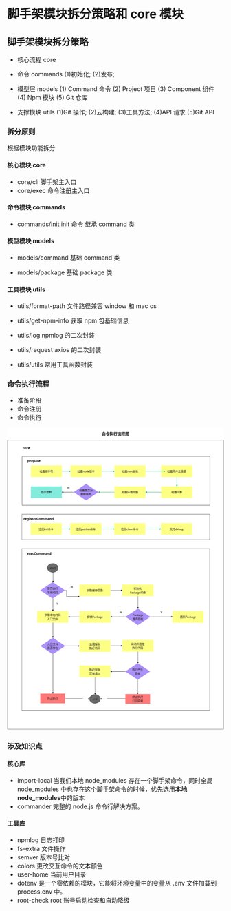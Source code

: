 # 脚手架模块拆分策略和 core 模块

## 脚手架模块拆分策略

- 核心流程 core

- 命令 commands
  (1)初始化;
  (2)发布;

- 模型层 models
  (1) Command 命令
  (2) Project 项目
  (3) Component 组件
  (4) Npm 模块
  (5) Git 仓库

- 支撑模块 utils
  (1)Git 操作;
  (2)云构建;
  (3)工具方法;
  (4)API 请求
  (5)Git API

### 拆分原则

根据模块功能拆分

#### 核心模块 core

- core/cli
  脚手架主入口
- core/exec
  命令注册主入口

#### 命令模块 commands

- commands/init
  init 命令 继承 command 类

#### 模型模块 models

- models/command
  基础 command 类

- models/package
  基础 package 类

#### 工具模块 utils

- utils/format-path
  文件路径兼容 window 和 mac os

- utils/get-npm-info
  获取 npm 包基础信息

- utils/log
  npmlog 的二次封装

- utils/request
  axios 的二次封装

- utils/utils
  常用工具函数封装

### 命令执行流程

- 准备阶段
- 命令注册
- 命令执行

![命令执行流程](./assets/images/命令执行流程图.png)

### 涉及知识点

#### 核心库

- import-local
  当我们本地 node_modules 存在一个脚手架命令，同时全局 node_modules 中也存在这个脚手架命令的时候，优先选用**本地 node_modules**中的版本
- commander
  完整的 node.js 命令行解决方案。

#### 工具库

- npmlog
  日志打印
- fs-extra
  文件操作
- semver
  版本号比对
- colors
  更改交互命令的文本颜色
- user-home
  当前用户目录
- dotenv
  是一个零依赖的模块，它能将环境变量中的变量从 .env 文件加载到 process.env 中。
- root-check
  root 账号启动检查和自动降级
